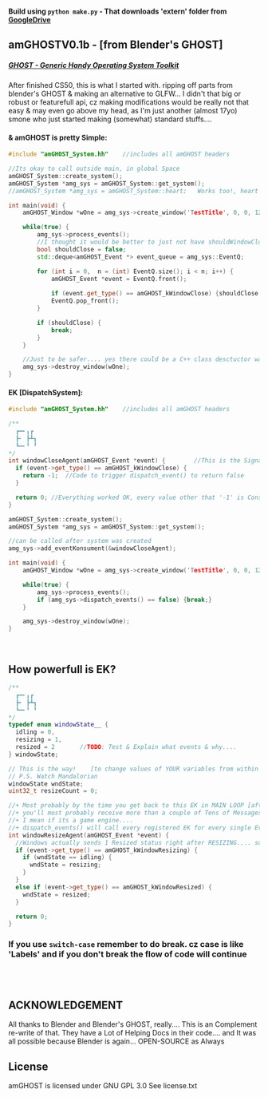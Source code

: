 #### Build using `python make.py`  - That downloads 'extern' folder from [GoogleDrive](https://drive.google.com/file/d/1dkGd6qD6N6dUO35gNzz5GMV-UpdluBBm/view?usp=sharing)

## amGHOSTV0.1b - [from Blender's GHOST]
##### <ins>GHOST - Generic Handy Operating System Toolkit</ins>
After finished CS50, this is what I started with. ripping off parts from blender's GHOST & making an alternative to GLFW... I didn't that big or robust or featurefull api, cz making modifications would be really not that easy & may even go above my head, as I'm just another (almost 17yo) smone who just started making (somewhat) standard stuffs....

#### & amGHOST is pretty Simple:
```cpp
#include "amGHOST_System.hh"    //includes all amGHOST headers

//Its okay to call outside main, in global Space
amGHOST_System::create_system();
amGHOST_System *amg_sys = amGHOST_System::get_system();
//amGHOST_System *amg_sys = amGHOST_System::heart;   Works too!, heart stores the 1 and only system

int main(void) {
    amGHOST_Window *wOne = amg_sys->create_window('TestTitle', 0, 0, 1280, 720);

    while(true) {
        amg_sys->process_events();
        //I thought it would be better to just not have shouldWindowClose(), rather a simple way to do that.... you know Explicit is better than Implicit
        bool shouldClose = false;
        std::deque<amGHOST_Event *> event_queue = amg_sys::EventQ;

        for (int i = 0,  n = (int) EventQ.size(); i < n; i++) {
            amGHOST_Event *event = EventQ.front();
            
            if (event.get_type() == amGHOST_kWindowClose) {shouldClose = true;}
            EventQ.pop_front();
        }

        if (shouldClose) {
            break;
        }
    }

    //Just to be safer.... yes there could be a C++ class desctuctor way of doing this, but for now lets use Universal way for C/C++
    amg_sys->destroy_window(wOne);
}
```



#### EK [DispatchSystem]:
```cpp
#include "amGHOST_System.hh"    //includes all amGHOST headers

/**
  ┏━╸╻┏ 
  ┣╸ ┣┻┓
  ┗━╸╹ ╹
*/
int windowCloseAgent(amGHOST_Event *event) {        //This is the Signature/Type of EK
  if (event->get_type() == amGHOST_kWindowClose) {
    return -1;  //Code to trigger dispatch_event() to return false
  }

  return 0; //Everything worked OK, every value other that '-1' is Considered OK
}

amGHOST_System::create_system();
amGHOST_System *amg_sys = amGHOST_System::get_system();

//can be called after system was created
amg_sys->add_eventKonsument(&windowCloseAgent);

int main(void) {
    amGHOST_Window *wOne = amg_sys->create_window('TestTitle', 0, 0, 1280, 720);

    while(true) {
        amg_sys->process_events();
        if (amg_sys->dispatch_events() == false) {break;}
    }

    amg_sys->destroy_window(wOne);
}
```


</br>











## How powerfull is EK?
```cpp
/**
  ┏━╸╻┏ 
  ┣╸ ┣┻┓
  ┗━╸╹ ╹
*/
typedef enum windowState__ {
  idling = 0,
  resizing = 1,
  resized = 2       //TODO: Test & Explain what events & why....
} windowState;

// This is the way!    [to change values of YOUR variables from within a EK like windowResizeAgent]
// P.S. Watch Mandalorian
windowState wndState;
uint32_t resizeCount = 0;

//+ Most probably by the time you get back to this EK in MAIN LOOP [after 1 iteration]
//+ you'll most probably receive more than a couple of Tens of Messages
//+ I mean if its a game engine....
//+ dispatch_events() will call every registered EK for every single Event in EventQ
int windowResizeAgent(amGHOST_Event *event) {
  //Windows actually sends 1 Resized status right after RESIZING.... so its not like resize is done
  if (event->get_type() == amGHOST_kWindowResizing) {
    if (wndState == idling) {
      wndState = resizing;
    }
  }
  else if (event->get_type() == amGHOST_kWindowResized) {
    wndState = resized;
  }

  return 0;
}
```
### If you use `switch-case` remember to do break. cz case is like 'Labels' and if you don't break the flow of code will continue



</br></br>

## ACKNOWLEDGEMENT
All thanks to Blender and Blender's GHOST, really.... This is an Complement re-write of that. 
They have a Lot of Helping Docs in their code.... and It was all possible because Blender is again... OPEN-SOURCE as Always

## License
amGHOST is licensed under GNU GPL 3.0
See license.txt